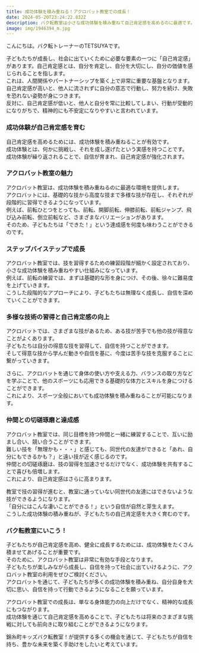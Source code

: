 ```yaml
---
title: 成功体験を積み重ねる！アクロバット教室での成長！
date: 2024-05-20T23:24:22.832Z
description: バク転教室は小さな成功体験を積み重ねて自己肯定感を高めるのに最適です。
image: img/1946394_m.jpg
---
```

こんにちは。バク転トレーナーのTETSUYAです。

子どもたちが成長し、社会に出ていくために必要な要素の一つに「自己肯定感」があります。自己肯定感とは、自分を肯定し、自分を大切にし、自分の価値を感じられることを指します。\
これは、人間関係やパートナーシップを築く上で非常に重要な基盤となります。自己肯定感が高いと、他人に流されずに自分の意志で行動し、努力を続け、失敗を恐れない姿勢が身につきます。\
反対に、自己肯定感が低いと、他人と自分を常に比較してしまい、行動が受動的になりがちで、精神的にも不安定になりやすいと言われています。

### 成功体験が自己肯定感を育む

自己肯定感を高めるためには、成功体験を積み重ねることが有効です。\
成功体験とは、何かに挑戦し、それを成し遂げたという実感を持つことです。\
成功体験が繰り返されることで、自信が育まれ、自己肯定感が強化されます。

### アクロバット教室の魅力

アクロバット教室は、成功体験を積み重ねるのに最適な環境を提供します。\
アクロバットには、基礎的な技から高度な技まで多様な技が存在し、それぞれが段階的に習得できるようになっています。\
例えば、前転ひとつをとっても、前転、開脚前転、伸膝前転、前転ジャンプ、飛び込み前転、倒立前転など、さまざまなバリエーションがあります。\
そのため、子どもたちは「できた！」という達成感を何度も味わうことができるのです。

### ステップバイステップで成長

アクロバット教室では、技を習得するための練習段階が細かく設定されており、小さな成功体験を積み重ねやすい仕組みになっています。\
例えば、前転の練習では、まずは基礎的な形を身につけ、その後、徐々に難易度を上げていきます。\
こうした段階的なアプローチにより、子どもたちは無理なく成長し、自信を深めていくことができます。

### 多様な技術の習得と自己肯定感の向上

アクロバットでは、さまざまな技があるため、ある技が苦手でも他の技が得意なことがよくあります。\
子どもたちは自分の得意な技を習得して、自信を持つことができます。\
そして得意な技から学んだ動きや自信を基に、今度は苦手な技を克服することに繋がっていきます。

さらに、アクロバットを通じて身体の使い方や支える力、バランスの取り方などを学ぶことで、他のスポーツにも応用できる基礎的な体力とスキルを身につけることができます。\
これにより、スポーツ全般においても成功体験を積み重ねることが可能になります。

### 仲間との切磋琢磨と達成感

アクロバット教室では、同じ目標を持つ仲間と一緒に練習することで、互いに励まし合い、競い合うことができます。\
難しい技を「無理かも・・・」と感じても、同世代の友達ができると「あれ、自分にもできるかも？」と遠い技が近く感じるのです。\
仲間との切磋琢磨は、技の習得を加速させるだけでなく、成功体験を共有することで喜びも倍増します。\
これにより、自己肯定感はさらに高まります。

教室で技の習得が進むと、教室に通っていない同世代の友達にはできないような技ができるようになります。\
「自分にはこんな凄いことができる！」という自信が自然と芽生えます。\
こうした成功体験の積み重ねが、子どもたちの自己肯定感を大きく育むのです。

### バク転教室にいこう！

子どもたちが自己肯定感を高め、健全に成長するためには、成功体験をたくさん積ませてあげることが重要です。\
そのために、アクロバット教室は非常に有効な手段となります。\
子どもたちが楽しみながら成長し、自信を持って社会に出ていけるように、アクロバット教室の利用をぜひご検討ください。\
アクロバットを通じて、子どもたちが多くの成功体験を積み重ね、自分自身を大切に思い、自信を持って行動できるようになることを願っています。

アクロバット教室での成長は、単なる身体能力の向上だけでなく、精神的な成長にもつながります。\
成功体験を通じて自己肯定感を高めることで、子どもたちは将来のさまざまな挑戦に対しても前向きに取り組むことができるようになります。

錦糸町キッズバク転教室！が提供する多くの機会を通じて、子どもたちが自信を持ち、豊かな未来を築く手助けをしたいと考えています。